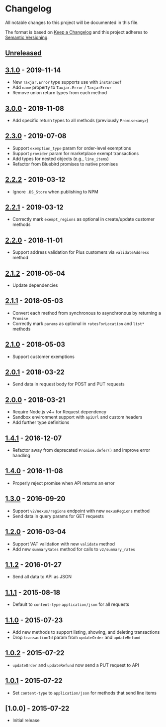 # Changelog

All notable changes to this project will be documented in this file.

The format is based on [Keep a Changelog](http://keepachangelog.com/en/1.0.0/)
and this project adheres to [Semantic Versioning](http://semver.org/spec/v2.0.0.html).

## [Unreleased]

## [3.1.0] - 2019-11-14
- New `Taxjar.Error` type supports use with `instanceof`
- Add `name` property to `Taxjar.Error` / `TaxjarError`
- Remove union return types from each method

## [3.0.0] - 2019-11-08
- Add specific return types to all methods (previously `Promise<any>`)

## [2.3.0] - 2019-07-08
- Support `exemption_type` param for order-level exemptions
- Support `provider` param for marketplace exempt transactions
- Add types for nested objects (e.g., `line_items`)
- Refactor from Bluebird promises to native promises

## [2.2.2] - 2019-03-12
- Ignore `.DS_Store` when publishing to NPM

## [2.2.1] - 2019-03-12
- Correctly mark `exempt_regions` as optional in create/update customer methods

## [2.2.0] - 2018-11-01
- Support address validation for Plus customers via `validateAddress` method

## [2.1.2] - 2018-05-04
- Update dependencies

## [2.1.1] - 2018-05-03
- Convert each method from synchronous to asynchronous by returning a `Promise`
- Correctly mark `params` as optional in `ratesForLocation` and `list*` methods

## [2.1.0] - 2018-05-03
- Support customer exemptions

## [2.0.1] - 2018-03-22
- Send data in request body for POST and PUT requests

## [2.0.0] - 2018-03-21
- Require Node.js v4+ for Request dependency
- Sandbox environment support with `apiUrl` and custom headers
- Add further type definitions

## [1.4.1] - 2016-12-07
- Refactor away from deprecated `Promise.defer()` and improve error handling

## [1.4.0] - 2016-11-08
- Properly reject promise when API returns an error

## [1.3.0] - 2016-09-20
- Support `v2/nexus/regions` endpoint with new `nexusRegions` method
- Send data in query params for GET requests

## [1.2.0] - 2016-03-04
- Support VAT validation with new `validate` method
- Add new `summaryRates` method for calls to `v2/summary_rates`

## [1.1.2] - 2016-01-27
- Send all data to API as JSON

## [1.1.1] - 2015-08-18
- Default to `content-type` `application/json` for all requests

## [1.1.0] - 2015-07-23
- Add new methods to support listing, showing, and deleting transactions
- Drop `transactionId` param from `updateOrder` and `updateRefund`

## [1.0.2] - 2015-07-22
- `updateOrder` and `updateRefund` now send a PUT request to API

## [1.0.1] - 2015-07-22
- Set `content-type` to `application/json` for methods that send line items

## [1.0.0] - 2015-07-22
- Initial release

[Unreleased]: https://github.com/taxjar/taxjar-node/compare/v3.1.0...HEAD
[3.1.0]: https://github.com/taxjar/taxjar-node/compare/v3.0.0...v3.1.0
[3.0.0]: https://github.com/taxjar/taxjar-node/compare/v2.3.0...v3.0.0
[2.3.0]: https://github.com/taxjar/taxjar-node/compare/v2.2.2...v2.3.0
[2.2.2]: https://github.com/taxjar/taxjar-node/compare/v2.2.1...v2.2.2
[2.2.1]: https://github.com/taxjar/taxjar-node/compare/v2.2.0...v2.2.1
[2.2.0]: https://github.com/taxjar/taxjar-node/compare/v2.1.2...v2.2.0
[2.1.2]: https://github.com/taxjar/taxjar-node/compare/v2.1.1...v2.1.2
[2.1.1]: https://github.com/taxjar/taxjar-node/compare/v2.1.0...v2.1.1
[2.1.0]: https://github.com/taxjar/taxjar-node/compare/v2.0.1...v2.1.0
[2.0.1]: https://github.com/taxjar/taxjar-node/compare/v2.0.0...v2.0.1
[2.0.0]: https://github.com/taxjar/taxjar-node/compare/v1.4.1...v2.0.0
[1.4.1]: https://github.com/taxjar/taxjar-node/compare/v1.4.0...v1.4.1
[1.4.0]: https://github.com/taxjar/taxjar-node/compare/v1.3.0...v1.4.0
[1.3.0]: https://github.com/taxjar/taxjar-node/compare/v1.2.0...v1.3.0
[1.2.0]: https://github.com/taxjar/taxjar-node/compare/v1.1.2...v1.2.0
[1.1.2]: https://github.com/taxjar/taxjar-node/compare/v1.1.1...v1.1.2
[1.1.1]: https://github.com/taxjar/taxjar-node/compare/v1.1.0...v1.1.1
[1.1.0]: https://github.com/taxjar/taxjar-node/compare/v1.0.2...v1.1.0
[1.0.2]: https://github.com/taxjar/taxjar-node/compare/v1.0.1...v1.0.2
[1.0.1]: https://github.com/taxjar/taxjar-node/compare/v1.0.0...v1.0.1
